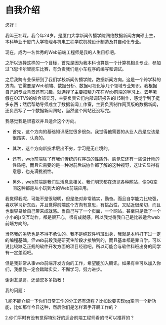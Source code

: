 # 自我介绍


您好！

我叫王祎琛。我今年24岁，是厦门大学新闻传播学院网络数据新闻方向硕士生，本科毕业于厦门大学物理与机电工程学院机械设计制造及其自动化专业。

现在，成为一名优秀的Web前端工程师是我的人生目标吧。

之所以选择这样的一个目标，首先是因为我本科也算是一个计算机相关专业，参加过飞思卡尔智能车比赛，有负责我们组小车程序的编写和调试。

之后我跨专业保研到了我们学校新闻传播学院，数据新闻方向。这是一个跨学科的方向，它需要是Web前端、数据分析、数据可视化等几个领域专业知识。我根据自己的专业背景还有兴趣，就选择了主要把精力花在Web前端的学习上。去年暑假在CCTV9的综合部实习，主要负责它们内部调研报告的H5制作，感觉学到了挺多东西；然后帮助导师成立了数据新闻工作室，主要负责制作网页版的数据新闻，还负责写了一个数据新闻网站，当然这个网站还没写完。

我感觉我是很喜欢并且适合这个方向。

 - 首先，这个方向的基础知识感觉很多很杂。我觉得他需要的从业人员是应该是很踏实、认真的。

 - 其次，这个方向新技术层出不穷，学习是无止境的。

 - 还有，web前端除了有我们传统的程序员的性质外，感觉它还有一些设计师的性质吧，而且它需要的是一种对前后端协作都了解的这种视野，这让它显得有意思，也充满挑战性。

 - 另外，web前端是我们生活息息相关。我们明天都在流览各种网站，像QQ空间这种都是从小玩到大的Web前端应用。

我觉得我呢，可能不是很聪明，但是绝对非常踏实，勤奋。而且自学能力比较强，喜欢学习新东西。并且觉得前端这个方向有意思，有挑战性，又贴近很亲切，而且也很容易给自己带来成就感。当自己写了一个页面，一个网站，甚至只是做了一个小小的js交互动作，都是很开心，很有成就感。所以我觉得我自己是比较适合web前端方向的。

当然我的劣势也是不得不承认的。我不是纯软件科班出身，我就是本科打下过一定的编程基础，但web前段我是研究生阶段才接触到的，而且基本都是靠自学。可以说比较缺乏正规的软件开发方面的项目经验吧。所以可能会与软件科班出身的同学有一定差距吧。

但是我非常从事web前端开发方向的工作，希望能加入腾讯。如果有幸可以加入你们，我想我一定会踏踏实实，不懈学习，努力进步。

谢谢友昆哥，还请您多多指教！



我的问题：

1.能不能介绍一下你们日常工作的分工还有流程？比如说要实现qq空间一个新功能，比如那年今日这种，然后你们是怎样着手开展工作的？

2.你们平时有没有觉得特别好的适合前端工程师看的书可以推荐的？